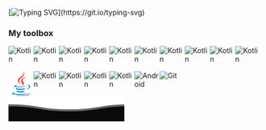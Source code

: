 
[![Typing SVG](https://readme-typing-svg.herokuapp.com?color=%2336BCF7&center=true&vCenter=true&width=600&lines=Hi+there+👋,+I+am+Guo+Yang.;+Welcome+to+My+Profile!)](https://git.io/typing-svg)

### My toolbox
<div>
  <img align="left" height="50" width="50" src="https://cdn.simpleicons.org/Linux" alt="Kotlin" />
  <img align="left" height="50" width="50" src="https://cdn.simpleicons.org/ubuntu" alt="Kotlin" />
  <img align="left" height="50" width="50" src="https://cdn.simpleicons.org/Windows" alt="Kotlin" />
  <img align="left" height="50" width="50" src="https://cdn.simpleicons.org/apple" alt="Kotlin" />
  <img align="left" height="50" width="50" src="https://cdn.simpleicons.org/c" alt="Kotlin" />
  <img align="left" height="50" width="50" src="https://cdn.simpleicons.org/powershell" alt="Kotlin" />
  <img align="left" height="50" width="50" src="https://cdn.simpleicons.org/python" alt="Kotlin" />
  <img align="left" height="50" width="50" src="https://cdn.simpleicons.org/tensorflow" alt="Kotlin" />
  <img align="left" height="50" width="50" src="https://cdn.simpleicons.org/pytorch" alt="Kotlin" />
  <img align="left" height="50" width="50" src="https://cdn.simpleicons.org/pandas" alt="Kotlin" />
  <img align="left" height="50" width="50" src="https://raw.githubusercontent.com/devicons/devicon/master/icons/java/java-original.svg" alt="Java" />
  <img align="left" height="50" width="50" src="https://cdn.simpleicons.org/mysql" alt="Kotlin" />
  <img align="left" height="50" width="50" src="https://cdn.simpleicons.org/redis" alt="Kotlin" />
  <img align="left" height="50" width="50" src="https://cdn.simpleicons.org/javascript" alt="Kotlin" />
  <img align="left" height="50" width="50" src="https://cdn.simpleicons.org/react" alt="Kotlin" />



  <img align="left" height="50" width="50" src="https://cdn.simpleicons.org/Go" alt="Android" />
  <img align="left" height="50" width="50" src="https://cdn.simpleicons.org/Git" alt="Git" />
  <br/><br/><br/>
</div>


![](assets/Bottom_down.svg)

<!--
**guo602/guo602** is a ✨ _special_ ✨ repository because its `README.md` (this file) appears on your GitHub profile.

Here are some ideas to get you started:

- 🔭 I’m currently working on ...
- 🌱 I’m currently learning ...
- 👯 I’m looking to collaborate on ...
- 🤔 I’m looking for help with ...
- 💬 Ask me about ...
- 📫 How to reach me: ...
- 😄 Pronouns: ...
- ⚡ Fun fact: ...
-->
